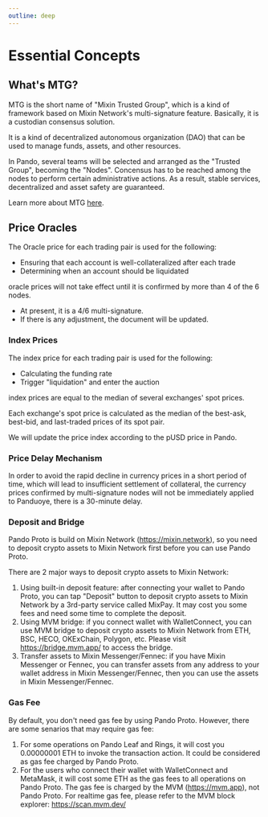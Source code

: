 ```yaml
---
outline: deep
---
```


# Essential Concepts

## What's MTG?

MTG is the short name of "Mixin Trusted Group", which is a kind of framework based on Mixin Network's multi-signature feature. Basically, it is a custodian consensus solution.

It is a kind of decentralized autonomous organization (DAO) that can be used to manage funds, assets, and other resources.

In Pando, several teams will be selected and arranged as the "Trusted Group", becoming the "Nodes". Concensus has to be reached among the nodes to perform certain administrative actions. As a result, stable services, decentralized and asset safety are guaranteed.

Learn more about MTG [here](https://developers.mixin.one/docs/mainnet/mtg/overview).

## Price Oracles

The Oracle price for each trading pair is used for the following:

- Ensuring that each account is well-collateralized after each trade
- Determining when an account should be liquidated

oracle prices will not take effect until it is confirmed by more than 4 of the 6 nodes.

- At present, it is a 4/6 multi-signature.
- If there is any adjustment, the document will be updated.

### Index Prices

The index price for each trading pair is used for the following:

- Calculating the funding rate
- Trigger "liquidation" and enter the auction

index prices are equal to the median of several exchanges' spot prices.

Each exchange's spot price is calculated as the median of the best-ask, best-bid, and last-traded prices of its spot pair.

We will update the price index according to the pUSD price in Pando.

### Price Delay Mechanism

In order to avoid the rapid decline in currency prices in a short period of time, which will lead to insufficient settlement of collateral, the currency prices confirmed by multi-signature nodes will not be immediately applied to Panduoye, there is a 30-minute delay.

### Deposit and Bridge

Pando Proto is build on Mixin Network (https://mixin.network), so you need to deposit crypto assets to Mixin Network first before you can use Pando Proto.

There are 2 major ways to deposit crypto assets to Mixin Network:

1. Using built-in deposit feature: after connecting your wallet to Pando Proto, you can tap "Deposit" button to deposit crypto assets to Mixin Network by a 3rd-party service called MixPay. It may cost you some fees and need some time to complete the deposit.
2. Using MVM bridge: if you connect wallet with WalletConnect, you can use MVM bridge to deposit crypto assets to Mixin Network from ETH, BSC, HECO, OKExChain, Polygon, etc. Please visit https://bridge.mvm.app/ to access the bridge.
3. Transfer assets to Mixin Messenger/Fennec: if you have Mixin Messenger or Fennec, you can transfer assets from any address to your wallet address in Mixin Messenger/Fennec, then you can use the assets in Mixin Messenger/Fennec.

### Gas Fee

By default, you don't need gas fee by using Pando Proto. However, there are some senarios that may require gas fee:

1. For some operations on Pando Leaf and Rings, it will cost you 0.00000001 ETH to invoke the transaction action. It could be considered as gas fee charged by Pando Proto.
2. For the users who connect their wallet with WalletConnect and MetaMask, it will cost some ETH as the gas fees to all operations on Pando Proto. The gas fee is charged by the MVM (https://mvm.app), not Pando Proto. For realtime gas fee, please refer to the MVM block explorer: https://scan.mvm.dev/

